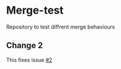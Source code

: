 # Merge-test
Repository to test diffrent merge behaviours


## Change 2
This fixes issue [#2](https://github.com/hato1883/Merge-test/issues/2)
